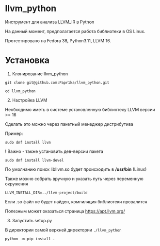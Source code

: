 # llvm_python

Инструмент для анализа LLVM_IR в Python

На данный момент, предполагается работа библиотеки в OS Linux.

Протестировано на Fedora 38, Python3.11, LLVM 16.

# Установка

1. Клонирование llvm_python

`git clone git@github.com:Papr1ka/llvm_python.git`

`cd llvm_python`

2. Настройка LLVM

Необходимо иметь в системе установленную библиотеку LLVM версии >= 16

Сделать это можно через пакетный менеджер дистрибутива

Пример:

`sudo dnf install llvm`

! Важно - также установить дев-версии пакета

`sudo dnf install llvm-devel`

По умолчанию поиск libllvm.so будет происходить в **/usr/bin** (Linux)

Также можно собрать вручную и указать путь через переменную окружения

`LLVM_INSTALL_DIR=../llvm-project/build`

Если .so файл не будет найден, компиляция библиотеки провалится

Полезным может оказаться страница https://apt.llvm.org/

3. Запустить setup.py

В директории самой верхней директории `./llvm_python`

`python -m pip install .`
